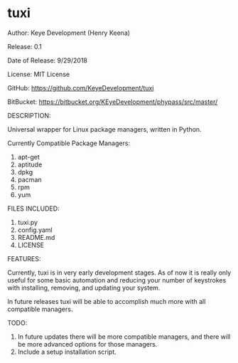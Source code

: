 # tuxi

Author: Keye Development (Henry Keena)

Release: 0.1

Date of Release: 9/29/2018

License: MIT License

GitHub: https://github.com/KeyeDevelopment/tuxi

BitBucket: https://bitbucket.org/KEyeDevelopment/phypass/src/master/

DESCRIPTION:

Universal wrapper for Linux package managers, written in Python.

Currently Compatible Package Managers:

1. apt-get
2. aptitude
3. dpkg
4. pacman
5. rpm
6. yum

FILES INCLUDED:

1. tuxi.py
2. config.yaml
3. README.md
4. LICENSE

FEATURES:

Currently, tuxi is in very early development stages. As of now it is really only useful for some basic automation and reducing your number of keystrokes with installing, removing, and updating your system.

In future releases tuxi will be able to accomplish much more with all compatible managers.

TODO:

1. In future updates there will be more compatible managers, and there will be more advanced options for those managers.
2. Include a setup installation script.
